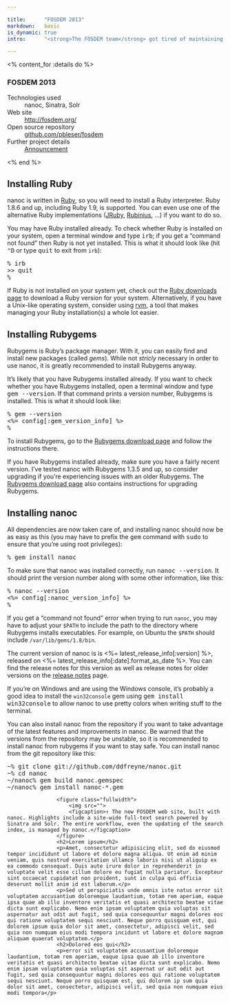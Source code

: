 ```yaml
---

title:      "FOSDEM 2013"
markdown:   basic
is_dynamic: true
intro:      "<strong>The FOSDEM team</strong> got tired of maintaining their web site with a PHP CMS. With the brand new web site for the upcoming 2013 edition of FOSDEM, they wanted to start from scratch and build a web site that fit their workflow and reduced maintenance times and costs. They decided to rebuild their site with nanoc, and here’s how they did it."

---
```


<% content_for :details do %>
    <h3>FOSDEM 2013</h3>
    <dl>
	<dt>Technologies used</dt>
	<dd>nanoc, Sinatra, Solr</dd>
	<dt>Web site</dt>
	<dd><a href="#">http://fosdem.org/</a></dd>
	<dt>Open source repository</dt>
	<dd><a href="#">github.com/pbleser/fosdem</a></dd>
	<dt>Further project details</dt>
	<dd><a href="#">Announcement</a></dd>
    </dl>
<% end %>

Installing Ruby
---------------

nanoc is written in [Ruby](http://ruby-lang.org/), so you will need to install a Ruby interpreter. Ruby 1.8.6 and up, including Ruby 1.9, is supported. You can even use one of the alternative Ruby implementations ([JRuby](http://jruby.org/), [Rubinius](http://rubini.us/), …) if you want to do so.

You may have Ruby installed already. To check whether Ruby is installed on your system, open a terminal window and type <kbd>irb</kbd>; if you get a “command not found” then Ruby is not yet installed. This is what it should look like (hit <kbd>⌃D</kbd> or type <kbd>quit</kbd> to exit from `irb`):

<pre title="Checking whether Ruby is installed"><span class="prompt">%</span> <kbd>irb</kbd>
>> <kbd>quit</kbd>
<span class="prompt">%</span> </pre>

If Ruby is not installed on your system yet, check out the [Ruby downloads page](http://www.ruby-lang.org/en/downloads/) to download a Ruby version for your system. Alternatively, if you have a Unix-like operating system, consider using [rvm](http://rvm.beginrescueend.com/), a tool that makes managing your Ruby installation(s) a whole lot easier.

Installing Rubygems
-------------------

Rubygems is Ruby’s package manager. With it, you can easily find and install new packages (called _gems_). While not _stricly_ necessary in order to use nanoc, it is greatly recommended to install Rubygems anyway.

It’s likely that you have Rubygems installed already. If you want to check whether you have Rubygems installed, open a terminal window and type <kbd>gem --version</kbd>. If that command prints a version number, Rubygems is installed. This is what it should look like:

<pre title="Checking whether Rubygems is installed"><span class="prompt">%</span> <kbd>gem --version</kbd>
<%= config[:gem_version_info] %>
<span class="prompt">%</span> </pre>

To install Rubygems, go to the [Rubygems download page](http://rubygems.org/pages/download) and follow the instructions there.

If you have Rubygems installed already, make sure you have a fairly recent version. I’ve tested nanoc with Rubygems 1.3.5 and up, so consider upgrading if you’re experiencing issues with an older Rubygems. The [Rubygems download page](http://rubygems.org/pages/download) also contains instructions for upgrading Rubygems.

Installing nanoc
----------------

All dependencies are now taken care of, and installing nanoc should now be as easy as this (you may have to prefix the <kbd>gem</kbd> command with <kbd>sudo</kbd> to ensure that you’re using root privileges):

<pre title="Installing nanoc"><span class="prompt">%</span> <kbd>gem install nanoc</kbd></pre>

To make sure that nanoc was installed correctly, run <kbd>nanoc --version</kbd>. It should print the version number along with some other information, like this:

<pre title="Checking whether nanoc is correctly installed"><span class="prompt">%</span> <kbd>nanoc --version</kbd>
<%= config[:nanoc_version_info] %>
<span class="prompt">%</span> </pre>

If you get a “command not found” error when trying to run `nanoc`, you may have to adjust your `$PATH` to include the path to the directory where Rubygems installs executables. For example, on Ubuntu the `$PATH` should include `/var/lib/gems/1.8/bin`.

The current version of nanoc is is <%= latest_release_info[:version] %>, released on <%= latest_release_info[:date].format_as_date %>. You can find the release notes for this version as well as release notes for older versions on the [release notes](/release-notes/) page.

If you’re on Windows and are using the Windows console, it’s probably a good idea to install the `win32console` gem using <kbd>gem install win32console</kbd> to allow nanoc to use pretty colors when writing stuff to the terminal.

You can also install nanoc from the repository if you want to take advantage of the latest features and improvements in nanoc. Be warned that the versions from the repository may be unstable, so it is recommended to install nanoc from rubygems if you want to stay safe. You can install nanoc from the git repository like this:

<pre title="Installing nanoc from the git repository"><span class="prompt">~%</span> <kbd>git clone git://github.com/ddfreyne/nanoc.git</kbd>
<span class="prompt">~%</span> <kbd>cd nanoc</kbd>
<span class="prompt">~/nanoc%</span> <kbd>gem build nanoc.gemspec</kbd>
<span class="prompt">~/nanoc%</span> <kbd>gem install nanoc-*.gem</kbd></pre>

                    <figure class="fullwidth">
                        <img src="">
                        <figcaption>↑ The new FOSDEM web site, built with nanoc. Highlights include a site-wide full-text search powered by Sinatra and Solr. The entire workflow, even the updating of the search index, is managed by nanoc.</figcaption>
                    </figure>
                    <h2>Lorem ipsum</h2>
                    <p>Amet, consectetur adipisicing elit, sed do eiusmod tempor incididunt ut labore et dolore magna aliqua. Ut enim ad minim veniam, quis nostrud exercitation ullamco laboris nisi ut aliquip ex ea commodo consequat. Duis aute irure dolor in reprehenderit in voluptate velit esse cillum dolore eu fugiat nulla pariatur. Excepteur sint occaecat cupidatat non proident, sunt in culpa qui officia deserunt mollit anim id est laborum.</p>
                    <p>Sed ut perspiciatis unde omnis iste natus error sit voluptatem accusantium doloremque laudantium, totam rem aperiam, eaque ipsa quae ab illo inventore veritatis et quasi architecto beatae vitae dicta sunt explicabo. Nemo enim ipsam voluptatem quia voluptas sit aspernatur aut odit aut fugit, sed quia consequuntur magni dolores eos qui ratione voluptatem sequi nesciunt. Neque porro quisquam est, qui dolorem ipsum quia dolor sit amet, consectetur, adipisci velit, sed quia non numquam eius modi tempora incidunt ut labore et dolore magnam aliquam quaerat voluptatem.</p>
                    <h2>Dolored eos qui</h2>
                    <p>error sit voluptatem accusantium doloremque laudantium, totam rem aperiam, eaque ipsa quae ab illo inventore veritatis et quasi architecto beatae vitae dicta sunt explicabo. Nemo enim ipsam voluptatem quia voluptas sit aspernat ur aut odit aut fugit, sed quia consequuntur magni dolores eos qui ratione voluptatem sequi nesciunt. Neque porro quisquam est, qui dolorem ip sum quia dolor sit amet, consectetur, adipisci velit, sed quia non numquam eius modi tempora</p>

